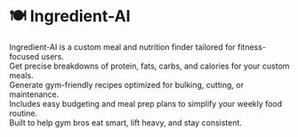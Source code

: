 # 🍽️ Ingredient-AI

Ingredient-AI is a custom meal and nutrition finder tailored for fitness-focused users.  
Get precise breakdowns of protein, fats, carbs, and calories for your custom meals.  
Generate gym-friendly recipes optimized for bulking, cutting, or maintenance.  
Includes easy budgeting and meal prep plans to simplify your weekly food routine.  
Built to help gym bros eat smart, lift heavy, and stay consistent.
